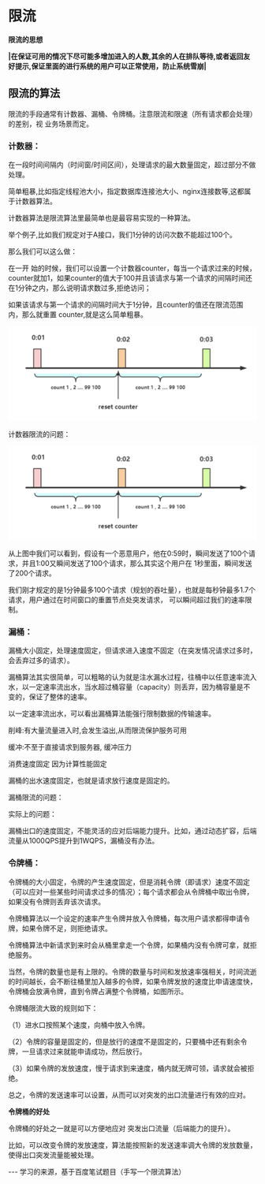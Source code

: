 # 限流  

**限流的思想**  

**|在保证可用的情况下尽可能多增加进入的人数,其余的人在排队等待,或者返回友好提示,保证里面的进行系统的用户可以正常使用，防止系统雪崩|**   

## 限流的算法

限流的手段通常有计数器、漏桶、令牌桶。注意限流和限速（所有请求都会处理）的差别，视
业务场景而定。

### 计数器：

在一段时间间隔内（时间窗/时间区间），处理请求的最大数量固定，超过部分不做处理。 

简单粗暴,比如指定线程池大小，指定数据库连接池大小、nginx连接数等,这都属于计数器算法。   

计数器算法是限流算法里最简单也是最容易实现的一种算法。  

举个例子,比如我们规定对于A接口，我们1分钟的访问次数不能超过100个。  

那么我们可以这么做：    

在一开 始的时候，我们可以设置一个计数器counter，每当一个请求过来的时候，counter就加1，如果counter的值大于100并且该请求与第一个请求的间隔时间还在1分钟之内，那么说明请求数过多,拒绝访问；    

如果该请求与第一个请求的间隔时间大于1分钟，且counter的值还在限流范围内，那么就重置 counter,就是这么简单粗暴。   

![alt text](image.png)  

计数器限流的问题：  

![alt text](image-1.png)    

从上图中我们可以看到，假设有一个恶意用户，他在0:59时，瞬间发送了100个请求，并且1:00又瞬间发送了100个请求，那么其实这个用户在 1秒里面，瞬间发送了200个请求。 

我们刚才规定的是1分钟最多100个请求（规划的吞吐量），也就是每秒钟最多1.7个请求，用户通过在时间窗口的重置节点处突发请求， 可以瞬间超过我们的速率限制。    


### 漏桶：

漏桶大小固定，处理速度固定，但请求进入速度不固定（在突发情况请求过多时，会丢弃过多的请求）。    

漏桶算法其实很简单，可以粗略的认为就是注水漏水过程，往桶中以任意速率流入水，以一定速率流出水，当水超过桶容量（capacity）则丢弃，因为桶容量是不变的，保证了整体的速率。  

以一定速率流出水，可以看出漏桶算法能强行限制数据的传输速率。 

削峰:有大量流量进入时,会发生溢出,从而限流保护服务可用   

缓冲:不至于直接请求到服务器, 缓冲压力   

消费速度固定 因为计算性能固定   

漏桶的出水速度固定，也就是请求放行速度是固定的。    

漏桶限流的问题：    

实际上的问题：  

漏桶出口的速度固定，不能灵活的应对后端能力提升。比如，通过动态扩容，后端流量从1000QPS提升到1WQPS，漏桶没有办法。    

### 令牌桶：

令牌桶的大小固定，令牌的产生速度固定，但是消耗令牌（即请求）速度不固定（可以应对一些某些时间请求过多的情况）；每个请求都会从令牌桶中取出令牌，如果没有令牌则丢弃该次请求。

令牌桶算法以一个设定的速率产生令牌并放入令牌桶，每次用户请求都得申请令牌，如果令牌不足，则拒绝请求。 

令牌桶算法中新请求到来时会从桶里拿走一个令牌，如果桶内没有令牌可拿，就拒绝服务。    

当然，令牌的数量也是有上限的。令牌的数量与时间和发放速率强相关，时间流逝的时间越长，会不断往桶里加入越多的令牌，如果令牌发放的速度比申请速度快，令牌桶会放满令牌，直到令牌占满整个令牌桶，如图所示。    

令牌桶限流大致的规则如下：  

（1）进水口按照某个速度，向桶中放入令牌。   

（2）令牌的容量是固定的，但是放行的速度不是固定的，只要桶中还有剩余令牌，一旦请求过来就能申请成功，然后放行。   

（3）如果令牌的发放速度，慢于请求到来速度，桶内就无牌可领，请求就会被拒绝。 

总之，令牌的发送速率可以设置，从而可以对突发的出口流量进行有效的应对。  

**令牌桶的好处**    

令牌桶的好处之一就是可以方便地应对 突发出口流量（后端能力的提升）。 

比如，可以改变令牌的发放速度，算法能按照新的发送速率调大令牌的发放数量，使得出口突发流量能被处理。  

--- 学习的来源，基于百度笔试题目（手写一个限流算法）